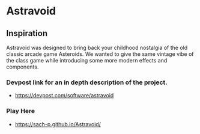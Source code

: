 # Astravoid

## Inspiration 
Astravoid was designed to bring back your childhood nostalgia of the old classic arcade game Asteroids. We wanted to give the same vintage vibe of the class game while introducing some more modern effects and components.

### Devpost link for an in depth description of the project. 
- https://devpost.com/software/astravoid

### Play Here
- https://sach-p.github.io/Astravoid/
